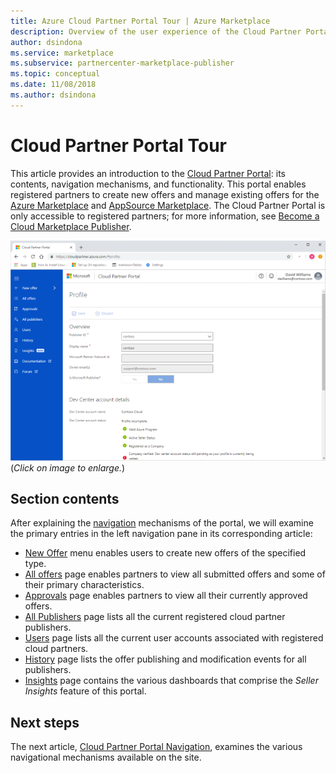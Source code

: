 ```yaml
---
title: Azure Cloud Partner Portal Tour | Azure Marketplace
description: Overview of the user experience of the Cloud Partner Portal for Azure Marketplace.
author: dsindona
ms.service: marketplace
ms.subservice: partnercenter-marketplace-publisher
ms.topic: conceptual
ms.date: 11/08/2018
ms.author: dsindona
---
```


# Cloud Partner Portal Tour

This article provides an introduction to the [Cloud Partner Portal](https://cloudpartner.azure.com): its contents, navigation mechanisms, and functionality.   This portal enables registered partners to create new offers and manage existing offers for the [Azure Marketplace](https://azuremarketplace.microsoft.com) and [AppSource Marketplace](https://azuremarketplace.microsoft.com).  The Cloud Partner Portal is only accessible to registered partners; for more information, see [Become a Cloud Marketplace Publisher](https://docs.microsoft.com/azure/marketplace/become-publisher).

[![Cloud Partner Portal displaying Profile page](./media/portal-window_001a.png)](./media/portal-window_001b.png#lightbox)
<br/>   (*Click on image to enlarge.*)


## Section contents

After explaining the [navigation](./cpp-portal-navigation.md) mechanisms of the portal, we will examine the primary entries in the left navigation pane in its corresponding article: 
- [New Offer](./cpp-new-offer-menu.md) menu enables users to create new offers of the specified type.
- [All offers](./cpp-all-offers-page.md) page enables partners to view all submitted offers and some of their primary characteristics. 
- [Approvals](./cpp-approvals-page.md) page enables partners to view all their currently approved offers.
- [All Publishers](./cpp-all-publishers-page.md) page lists all the current registered cloud partner publishers.
- [Users](./cpp-users-page.md) page lists all the current user accounts associated with registered cloud partners.
- [History](./cpp-history-page.md) page lists the offer publishing and modification events for all publishers. 
- [Insights](./cpp-insights-page.md) page contains the various dashboards that comprise the *Seller Insights* feature of this portal.


## Next steps

The next article, [Cloud Partner Portal Navigation](./cpp-portal-navigation.md), examines the various navigational mechanisms available on the site.
